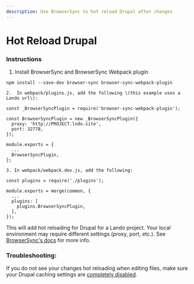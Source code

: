 ```yaml
---
description: Use BrowserSync to hot reload Drupal after changes
---
```


# Hot Reload Drupal

### Instructions

1. Install BrowserSync and BrowserSync Webpack plugin

```text
npm install --save-dev browser-sync browser-sync-webpack-plugin
```

    2.  In webpack/plugins.js, add the following \(this example uses a Lando url\):

```text
const _BrowserSyncPlugin = require('browser-sync-webpack-plugin');

const BrowserSyncPlugin = new _BrowserSyncPlugin({
  proxy: 'http://PROJECT.lndo.site',
  port: 32778,
});

module.exports = {
  ...
  BrowserSyncPlugin,
};

```

    3. In webpack/webpack.dev.js, add the following:

```text
const plugins = require('./plugins');

module.exports = merge(common, {
  ...
  plugins: [
    plugins.BrowserSyncPlugin,
  ],
});
```

This will add hot reloading for Drupal for a Lando project. Your local environment may require different settings \(proxy, port, etc.\). See [BrowserSync's docs](https://www.browsersync.io/docs/) for more info.

### Troubleshooting:

If you do not see your changes hot reloading when editing files, make sure your Drupal caching settings are [completely disabled](https://www.drupal.org/node/2598914). 

